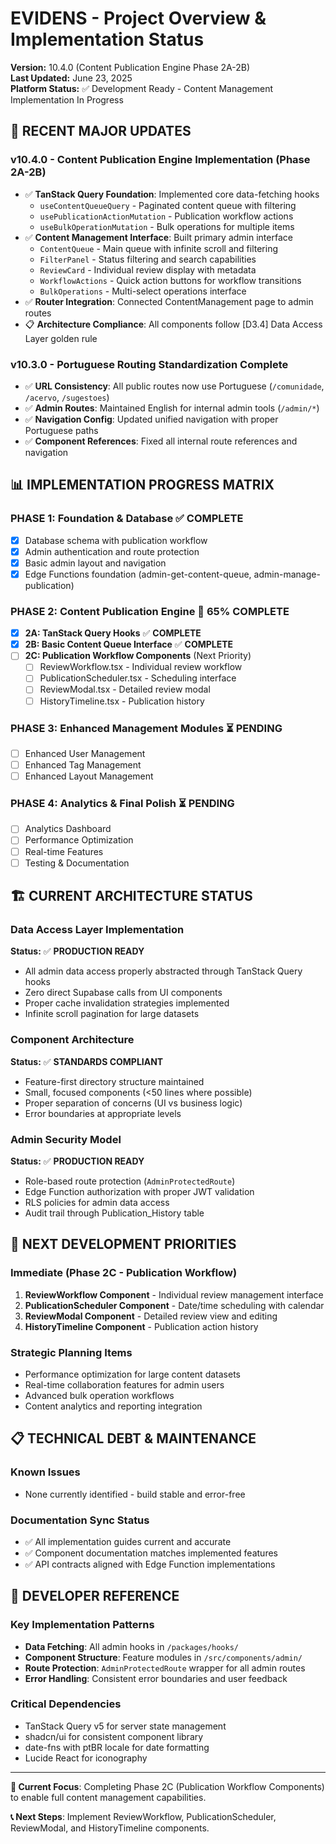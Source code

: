 
# EVIDENS - Project Overview & Implementation Status

**Version:** 10.4.0 (Content Publication Engine Phase 2A-2B)  
**Last Updated:** June 23, 2025  
**Platform Status:** ✅ Development Ready - Content Management Implementation In Progress

## 🚀 RECENT MAJOR UPDATES

### v10.4.0 - Content Publication Engine Implementation (Phase 2A-2B)
- ✅ **TanStack Query Foundation**: Implemented core data-fetching hooks
  - `useContentQueueQuery` - Paginated content queue with filtering
  - `usePublicationActionMutation` - Publication workflow actions
  - `useBulkOperationMutation` - Bulk operations for multiple items
- ✅ **Content Management Interface**: Built primary admin interface
  - `ContentQueue` - Main queue with infinite scroll and filtering
  - `FilterPanel` - Status filtering and search capabilities
  - `ReviewCard` - Individual review display with metadata
  - `WorkflowActions` - Quick action buttons for workflow transitions
  - `BulkOperations` - Multi-select operations interface
- ✅ **Router Integration**: Connected ContentManagement page to admin routes
- 📋 **Architecture Compliance**: All components follow [D3.4] Data Access Layer golden rule

### v10.3.0 - Portuguese Routing Standardization Complete
- ✅ **URL Consistency**: All public routes now use Portuguese (`/comunidade`, `/acervo`, `/sugestoes`)
- ✅ **Admin Routes**: Maintained English for internal admin tools (`/admin/*`)
- ✅ **Navigation Config**: Updated unified navigation with proper Portuguese paths
- ✅ **Component References**: Fixed all internal route references and navigation

## 📊 IMPLEMENTATION PROGRESS MATRIX

### **PHASE 1: Foundation & Database** ✅ **COMPLETE** 
- [x] Database schema with publication workflow
- [x] Admin authentication and route protection
- [x] Basic admin layout and navigation
- [x] Edge Functions foundation (admin-get-content-queue, admin-manage-publication)

### **PHASE 2: Content Publication Engine** 🔄 **65% COMPLETE**
- [x] **2A: TanStack Query Hooks** ✅ **COMPLETE**
- [x] **2B: Basic Content Queue Interface** ✅ **COMPLETE**
- [ ] **2C: Publication Workflow Components** (Next Priority)
  - [ ] ReviewWorkflow.tsx - Individual review workflow
  - [ ] PublicationScheduler.tsx - Scheduling interface
  - [ ] ReviewModal.tsx - Detailed review modal
  - [ ] HistoryTimeline.tsx - Publication history

### **PHASE 3: Enhanced Management Modules** ⏳ **PENDING**
- [ ] Enhanced User Management
- [ ] Enhanced Tag Management 
- [ ] Enhanced Layout Management

### **PHASE 4: Analytics & Final Polish** ⏳ **PENDING**
- [ ] Analytics Dashboard
- [ ] Performance Optimization
- [ ] Real-time Features
- [ ] Testing & Documentation

## 🏗️ CURRENT ARCHITECTURE STATUS

### **Data Access Layer Implementation**
**Status:** ✅ **PRODUCTION READY**
- All admin data access properly abstracted through TanStack Query hooks
- Zero direct Supabase calls from UI components
- Proper cache invalidation strategies implemented
- Infinite scroll pagination for large datasets

### **Component Architecture**
**Status:** ✅ **STANDARDS COMPLIANT**
- Feature-first directory structure maintained
- Small, focused components (<50 lines where possible)
- Proper separation of concerns (UI vs business logic)
- Error boundaries at appropriate levels

### **Admin Security Model**
**Status:** ✅ **PRODUCTION READY**
- Role-based route protection (`AdminProtectedRoute`)
- Edge Function authorization with proper JWT validation
- RLS policies for admin data access
- Audit trail through Publication_History table

## 🎯 NEXT DEVELOPMENT PRIORITIES

### **Immediate (Phase 2C - Publication Workflow)**
1. **ReviewWorkflow Component** - Individual review management interface
2. **PublicationScheduler Component** - Date/time scheduling with calendar
3. **ReviewModal Component** - Detailed review view and editing
4. **HistoryTimeline Component** - Publication action history

### **Strategic Planning Items**
- Performance optimization for large content datasets
- Real-time collaboration features for admin users
- Advanced bulk operation workflows
- Content analytics and reporting integration

## 📋 TECHNICAL DEBT & MAINTENANCE

### **Known Issues**
- None currently identified - build stable and error-free

### **Documentation Sync Status**
- ✅ All implementation guides current and accurate
- ✅ Component documentation matches implemented features
- ✅ API contracts aligned with Edge Function implementations

## 🔧 DEVELOPER REFERENCE

### **Key Implementation Patterns**
- **Data Fetching**: All admin hooks in `/packages/hooks/`
- **Component Structure**: Feature modules in `/src/components/admin/`
- **Route Protection**: `AdminProtectedRoute` wrapper for all admin routes
- **Error Handling**: Consistent error boundaries and user feedback

### **Critical Dependencies**
- TanStack Query v5 for server state management
- shadcn/ui for consistent component library
- date-fns with ptBR locale for date formatting
- Lucide React for iconography

---

**🎯 Current Focus**: Completing Phase 2C (Publication Workflow Components) to enable full content management capabilities.

**📞 Next Steps**: Implement ReviewWorkflow, PublicationScheduler, ReviewModal, and HistoryTimeline components.
